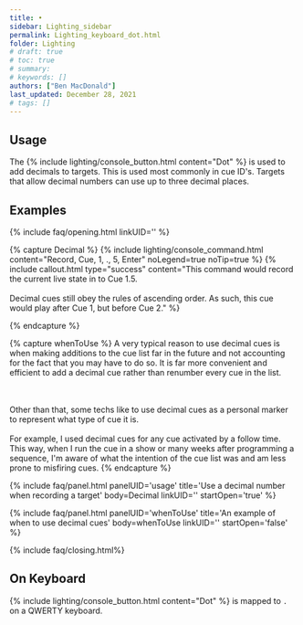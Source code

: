 ```yaml
---
title: •
sidebar: Lighting_sidebar
permalink: Lighting_keyboard_dot.html
folder: Lighting
# draft: true
# toc: true
# summary: 
# keywords: []
authors: ["Ben MacDonald"]
last_updated: December 28, 2021
# tags: []
---
```


## Usage
The {% include lighting/console_button.html content="Dot" %} is used to add decimals to targets. This is used most commonly in cue ID's. Targets that allow decimal numbers can use up to three decimal places.
## Examples
<!-- Leave the linkID blank if you want to be able to open multiple sections at once.
Otherwise, only one panel can be open at a time per linkUID.
panelUID must be unique to all other faq panels on this page -->

{% include faq/opening.html linkUID='' %}

{% capture Decimal %}
{% include lighting/console_command.html content="Record, Cue, 1, ., 5, Enter" noLegend=true noTip=true %}
{% include callout.html type="success" content="This command would record the current live state in to Cue 1.5.<br><br>Decimal cues still obey the rules of ascending order. As such, this cue would play after Cue 1, but before Cue 2." %}

{% endcapture %}

{% capture whenToUse %}
A very typical reason to use decimal cues is when making additions to the cue list far in the future and not accounting for the fact that you may have to do so. It is far more convenient and efficient to add a decimal cue rather than renumber every cue in the list.

<br><br>
Other than that, some techs like to use decimal cues as a personal marker to represent what type of cue it is.<br><br>
For example, I used decimal cues for any cue activated by a follow time. This way, when I run the cue in a show or many weeks after programming a sequence, I'm aware of what the intention of the cue list was and am less prone to misfiring cues.
{% endcapture %}



{% include faq/panel.html panelUID='usage' title='Use a decimal number when recording a target' body=Decimal linkUID='' startOpen='true' %}

{% include faq/panel.html panelUID='whenToUse' title='An example of when to use decimal cues' body=whenToUse linkUID='' startOpen='false' %}


{% include faq/closing.html%}


## On Keyboard
{% include lighting/console_button.html content="Dot" %} is mapped to `.` on a QWERTY keyboard.